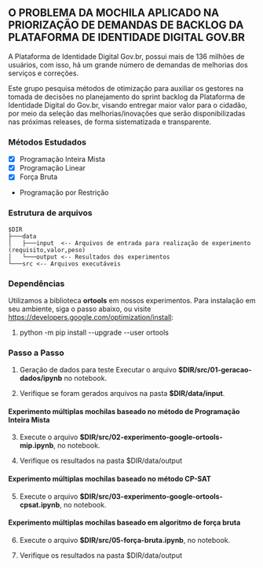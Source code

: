 ## O PROBLEMA DA MOCHILA APLICADO NA PRIORIZAÇÃO DE DEMANDAS DE BACKLOG DA PLATAFORMA DE IDENTIDADE DIGITAL GOV.BR

A Plataforma de Identidade Digital Gov.br, possui mais de 136 milhões de usuários, com isso, há um grande número de demandas de melhorias dos serviços e correções. 

Este grupo pesquisa métodos de otimização para auxiliar os gestores na tomada de decisões no planejamento do sprint backlog da Plataforma de Identidade Digital do Gov.br, visando entregar maior valor para o cidadão, por meio da seleção das melhorias/inovações que serão disponibilizadas nas próximas releases, de forma sistematizada e transparente.

### Métodos Estudados
- [x] Programação Inteira Mista 
- [x] Programação Linear
- [x] Força Bruta
* Programação por Restrição

### Estrutura de arquivos
```
$DIR
├───data
│   ├───input  <-- Arquivos de entrada para realização de experimento (requisito,valor,peso)
│   └───output <-- Resultados dos experimentos
└───src <-- Arquivos executáveis
```

### Dependências
Utilizamos a biblioteca **ortools** em nossos experimentos. Para instalação em seu ambiente, siga o passo abaixo, ou visite https://developers.google.com/optimization/install:
1. python -m pip install --upgrade --user ortools

### Passo a Passo
1. Geração de dados para teste
   Executar o arquivo **$DIR/src/01-geracao-dados/ipynb** no notebook.
   
2. Verifique se foram gerados arquivos na pasta **$DIR/data/input**.   


#### Experimento múltiplas mochilas baseado no método de Programação Inteira Mista
3. Execute o arquivo **$DIR/src/02-experimento-google-ortools-mip.ipynb**, no notebook.

4. Verifique os resultados na pasta $DIR/data/output

#### Experimento múltiplas mochilas baseado no método CP-SAT
5. Execute o arquivo **$DIR/src/03-experimento-google-ortools-cpsat.ipynb**, no notebook.

#### Experimento múltiplas mochilas baseado em algoritmo de força bruta
6. Execute o arquivo **$DIR/src/05-força-bruta.ipynb**, no notebook.

7. Verifique os resultados na pasta $DIR/data/output

